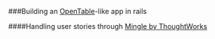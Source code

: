 ###Building an [OpenTable](http://www.opentable.com/toronto-restaurants)-like app in rails

####Handling user stories through [Mingle by ThoughtWorks](http://www.thoughtworks.com/products/mingle-agile-project-management)